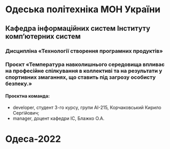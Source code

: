 # Одеська політехніка МОН України
## Кафедра інформаційних систем Інституту комп’ютерних систем 
### Дисципліна «Технології створення програмних продуктів»
### Проєкт «Температура навколишнього середовища впливає на професійне спілкування в коллективі та на результати у спортивних змаганнях, що ставить під загрозу особисту безпеку.» 
#### Проєктна команда:
- developer, студент 3-го курсу, групи АІ-215, Корчаковський Кирило Сергійович;
- manager, доцент кафедри ІС, Блажко О.А.
# Одеса-2022
